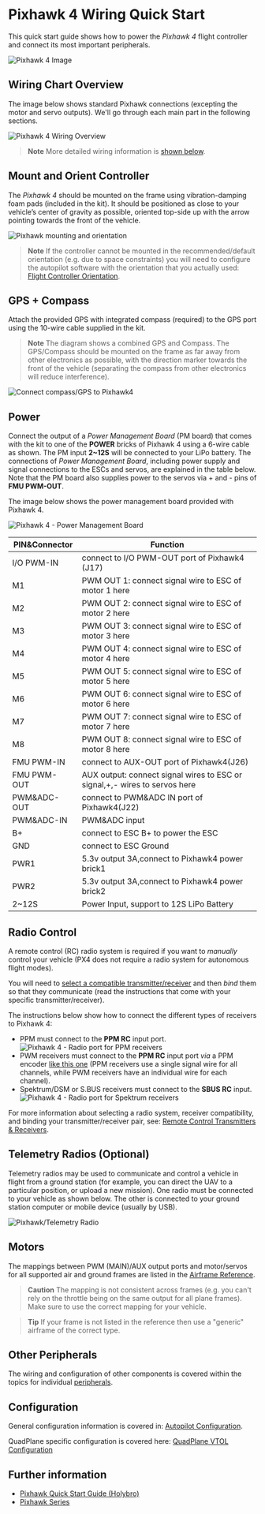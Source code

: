 # Pixhawk 4 Wiring Quick Start

This quick start guide shows how to power the *Pixhawk 4* flight controller and connect its most important peripherals.
  
![Pixhawk 4 Image](../../images/pixhawk4_logo_view.jpg) 

## Wiring Chart Overview

The image below shows standard Pixhawk connections (excepting the motor and servo outputs). We'll go through each main part in the following sections.

![Pixhawk 4 Wiring Overview](../../images/pixhawk4_wiring_overview.jpg)
 
> **Note** More detailed wiring information is [shown below](#detailed-wiring-infographic-copter).


## Mount and Orient Controller

The *Pixhawk 4* should be mounted on the frame using vibration-damping foam pads (included in the kit). It should be
positioned as close to your vehicle’s center of gravity as possible, oriented top-side up 
with the arrow pointing towards the front of the vehicle.

![Pixhawk mounting and orientation](../../images/pixhawk_4_mounting_and_foam.jpg)

> **Note** If the controller cannot be mounted in the
  recommended/default orientation (e.g. due to space constraints) you will
  need to configure the autopilot software with the orientation that you
  actually used: [Flight Controller Orientation](../config/flight_controller_orientation.md).
  

## GPS + Compass

Attach the provided GPS with integrated compass (required) to the GPS port using the 10-wire cable supplied in the kit. 

> **Note** The diagram shows a combined GPS and Compass.  The GPS/Compass should be mounted on the frame as far away from other electronics as possible, with the direction marker towards the front of the vehicle (separating the compass from other electronics will reduce interference).

![Connect compass/GPS to Pixhawk4](../../images/pixhawk_4_compass_gps.jpg)


## Power

Connect the output of a *Power Management Board* (PM board) that comes with the kit to one of the **POWER** bricks of Pixhawk 4 using a 6-wire cable as shown. The PM input **2~12S** will be connected to your LiPo battery. The connections of *Power Management Board*, including power supply and signal connections to the ESCs and servos, are explained in the table below. Note that the PM board also supplies power to the servos via + and - pins of **FMU PWM-OUT**.

The image below shows the power management board provided with Pixhawk 4.

![Pixhawk 4 - Power Management Board](../../images/pixhawk_4_power_management_board.jpg)

| PIN&Connector | Function |    
| --- | --------------------- | 
| I/O PWM-IN   | connect to I/O PWM-OUT port of Pixhawk4 (J17)          |
| M1           |  PWM OUT 1: connect signal wire to ESC of motor 1 here |
| M2           |  PWM OUT 2: connect signal wire to ESC of motor 2 here |
| M3           |  PWM OUT 3: connect signal wire to ESC of motor 3 here |
| M4           |  PWM OUT 4: connect signal wire to ESC of motor 4 here |
| M5           |  PWM OUT 5: connect signal wire to ESC of motor 5 here |
| M6           |  PWM OUT 6: connect signal wire to ESC of motor 6 here |
| M7           |  PWM OUT 7: connect signal wire to ESC of motor 7 here |
| M8           |  PWM OUT 8: connect signal wire to ESC of motor 8 here |
| FMU PWM-IN   |  connect to AUX-OUT port of Pixhawk4(J26)              |   
| FMU PWM-OUT  |  AUX output: connect signal wires to ESC or signal,+,- wires to servos here |                                         
| PWM&ADC-OUT  |  connect to PWM&ADC IN port of Pixhawk4(J22)           |  
| PWM&ADC-IN   |  PWM&ADC input                                         |  
| B+           |  connect to ESC B+ to power the ESC                    |  
| GND          |  connect to ESC Ground                                 |  
| PWR1         |  5.3v output 3A,connect to Pixhawk4 power brick1       | 
| PWR2         |  5.3v output 3A,connect to Pixhawk4 power brick2       | 
| 2~12S        |  Power Input, support to 12S LiPo Battery              | 


<!-- It would be good to have real example of this powering --> 

## Radio Control

A remote control (RC) radio system is required if you want to *manually* control your vehicle (PX4 does not require a radio system for autonomous flight modes). 

You will need to [select a compatible transmitter/receiver](../getting_started/rc_transmitter_receiver.md) and then *bind* them so that they communicate (read the instructions that come with your specific transmitter/receiver). 

The instructions below show how to connect the different types of receivers to Pixhawk 4:

- PPM must connect to the **PPM RC** input port.
  ![Pixhawk 4 - Radio port for PPM receivers](../../images/pixhawk_4_receiver_ppm.jpg)
- PWM receivers must connect to the **PPM RC** input port *via* a PPM encoder 
  [like this one](http://www.getfpv.com/radios/radio-accessories/holybro-ppm-encoder-module.html) (PPM receivers use a single signal wire for all channels, while PWM receivers have an individual wire for each channel).
- Spektrum/DSM or S.BUS receivers must connect to the **SBUS RC** input.
  ![Pixhawk 4 - Radio port for Spektrum receivers](../../images/pixhawk_4_receiver_sbus.jpg)

For more information about selecting a radio system, receiver compatibility, and binding your transmitter/receiver pair, see: [Remote Control Transmitters & Receivers](../getting_started/rc_transmitter_receiver.md).


## Telemetry Radios (Optional)

Telemetry radios may be used to communicate and control a vehicle in flight from a ground station (for example, you can direct the UAV to a particular position, or upload a new mission). One radio must be connected to your vehicle as shown below. The other is connected to your ground station computer or mobile device (usually by USB).

![Pixhawk/Telemetry Radio](../../images/pixhawk_4_telemetry_radio.jpg)

<!-- what configuration is required once you've set up a radio) -->


## Motors

The mappings between PWM (MAIN)/AUX output ports and motor/servos for all supported air and ground frames are listed in the [Airframe Reference](../airframes/airframe_reference.md).

> **Caution** The mapping is not consistent across frames (e.g. you can't rely on the throttle being on the same output for all plane frames). Make sure to use the correct mapping for your vehicle.

<span></span>
> **Tip** If your frame is not listed in the reference then use a "generic" airframe of the correct type.

<!-- INSERT image of the motor AUX/PWM ports? -->


## Other Peripherals

The wiring and configuration of other components is covered within the topics for individual [peripherals](../peripherals/README.md).


## Configuration

General configuration information is covered in: [Autopilot Configuration](../config/README.md).

QuadPlane specific configuration is covered here: [QuadPlane VTOL Configuration](../config_vtol/vtol_quad_configuration.md)

<!-- what about config of other vtol types and plane. Do the instructions in these ones above apply for tailsitters etc? -->


## Further information

- [Pixhawk Quick Start Guide (Holybro)](https://3dr.com/wp-content/uploads/2017/03/pixhawk-manual-rev7-1.pdf)
- [Pixhawk Series](../flight_controller/pixhawk_series.md)
<!-- - [3DR Pixhawk](https://dev.px4.io/hardware-pixhawk.html) (PX4 DevGuide) -->
